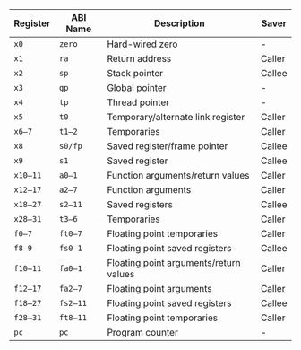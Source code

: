 | Register | ABI Name | Description                            | Saver  |
| -------- | -------- | -------------------------------------- | ------ |
| `x0`     | `zero`   | Hard-wired zero                        | -      |
| `x1`     | `ra`     | Return address                         | Caller |
| `x2`     | `sp`     | Stack pointer                          | Callee |
| `x3`     | `gp`     | Global pointer                         | -      |
| `x4`     | `tp`     | Thread pointer                         | -      |
| `x5`     | `t0`     | Temporary/alternate link register      | Caller |
| `x6–7`   | `t1–2`   | Temporaries                            | Caller |
| `x8`     | `s0/fp`  | Saved register/frame pointer           | Callee |
| `x9`     | `s1`     | Saved register                         | Callee |
| `x10–11` | `a0–1`   | Function arguments/return values       | Caller |
| `x12–17` | `a2–7`   | Function arguments                     | Caller |
| `x18–27` | `s2–11`  | Saved registers                        | Callee |
| `x28–31` | `t3–6`   | Temporaries                            | Caller |
| `f0–7`   | `ft0–7`  | Floating point temporaries             | Caller |
| `f8–9`   | `fs0–1`  | Floating point saved registers         | Callee | 
| `f10–11` | `fa0–1`  | Floating point arguments/return values | Caller |
| `f12–17` | `fa2–7`  | Floating point arguments               | Caller |
| `f18–27` | `fs2–11` | Floating point saved registers         | Callee |
| `f28–31` | `ft8–11` | Floating point temporaries             | Caller |
| `pc`     | `pc`     | Program counter                        | -      |